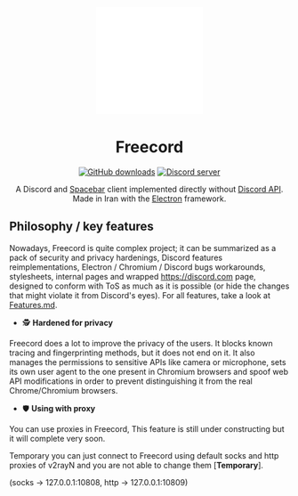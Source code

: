 <div align='center'>
<a href='https://github.com/Mr-MKZ/Freecord' title="Freecord's GitHub Repository">
  <picture>
    <source srcset='https://raw.githubusercontent.com/Mr-MKZ/Freecord/master/sources/assets/icons/app.png'>
    <img src='../sources/assets/icons/app.png' height='192' alt="Freecord Logo">
  </picture>
</a>

<!-- BEGIN Readable part of the Readme file. -->

# Freecord

<!-- [![CodeQL][codeql-badge]][codeql-url] [![Build][build-badge]][build-url] -->
[![GitHub downloads][dlbadge]][downloads]
[![Discord server][discord-badge]][discord-url]

A Discord and [Spacebar] client implemented directly without [Discord API][discordapi].
Made in Iran with the [Electron][electron] framework.

</div>

## Philosophy / key features

Nowadays, Freecord is quite complex project; it can be summarized as a pack of
security and privacy hardenings, Discord features reimplementations, Electron /
Chromium / Discord bugs workarounds, stylesheets, internal pages and wrapped
<https://discord.com> page, designed to conform with ToS as much as it is
possible (or hide the changes that might violate it from Discord's eyes). For
all features, take a look at [Features.md](Features.md).

 - 🕵️ **Hardened for privacy**

Freecord does a lot to improve the privacy of the users. It blocks known tracing
and fingerprinting methods, but it does not end on it. It also manages the
permissions to sensitive APIs like camera or microphone, sets its own user agent
to the one present in Chromium browsers and spoof web API modifications in order
to prevent distinguishing it from the real Chrome/Chromium browsers.

 - 🛡️ **Using with proxy**

You can use proxies in Freecord, This feature is still under constructing but it will complete very soon.

Temporary you can just connect to Freecord using default socks and http proxies of v2rayN and you are not able to change them [**Temporary**]. 

(socks -> 127.0.0.1:10808, http -> 127.0.0.1:10809)

[dlbadge]: https://img.shields.io/github/downloads/Mr-MKZ/Freecord/total.svg?label=Downloads&color=%236586B3
[downloads]: https://github.com/Mr-MKZ/Freecord/releases "Releases"
[build-badge]: https://img.shields.io/github/actions/workflow/status/Mr-MKZ/Freecord/build.yml?label=Build&logo=github&branch=master&event=push
[build-url]: https://github.com/Mr-MKZ/Freecord/actions/workflows/build.yml "Build state"
[l10nbadge]: https://hosted.weblate.org/widgets/Freecord/-/svg-badge.svg
[l10n]: https://hosted.weblate.org/engage/Freecord/ "Help at Freecord's localization"
[Sentry]: https://sentry.io "Application Monitoring and Error Tracking Software"
[Discord-Electron]: https://github.com/GyozaGuy/Discord-Electron "An Electron Discord app designed for use on Linux systems."
[electron]: https://www.electronjs.org/ "Build cross-platform desktop apps with JavaScript, HTML, and CSS."
[electron-forge]: https://www.electronforge.io/ "A complete tool for creating, publishing, and installing modern Electron applications."
[license]: ../LICENSE "Freecord license"
[Spacebar]: https://spacebar.chat "Free, open source and selfhostable Discord compatible chat, voice and video platform."
[discordapi]: https://discord.com/developers/docs/reference "Official Discord REST API documentation"
[chromiumbounty]: https://bughunters.google.com/about/rules/5745167867576320/chrome-vulnerability-reward-program-rules "Chrome Vulnerability Reward Program Rules"
[Electron#Security]: https://www.electronjs.org/docs/latest/tutorial/security "Security | Electron Documentation"
[codeql-badge]: https://img.shields.io/github/actions/workflow/status/Mr-MKZ/Freecord/codeql-analysis.yml?label=Analysis&logo=github&logoColor=white&branch=master&event=push
[codeql-url]: https://github.com/Mr-MKZ/Freecord/actions/workflows/codeql-analysis.yml "CodeQL Analysis status"
[discord-badge]: https://img.shields.io/discord/972965161721811026?color=%2349a4d3&label=Support&logo=discord&logoColor=white
[discord-url]: https://discord.com/invite/8RjX9sKMsy "Official support server on Discord!"
